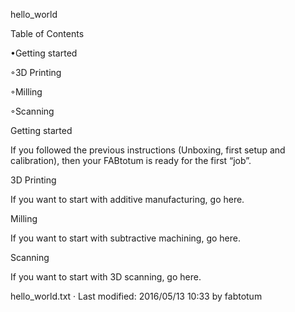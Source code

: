hello_world

  

Table of Contents


•Getting started

◦3D Printing


◦Milling


◦Scanning


 
Getting started


If you followed the previous instructions (Unboxing, first setup and calibration), then your FABtotum is ready for the first “job”. 

3D Printing


If you want to start with additive manufacturing, go here. 

Milling


If you want to start with subtractive machining, go here. 

Scanning


If you want to start with 3D scanning, go here. 
  
hello_world.txt · Last modified: 2016/05/13 10:33 by fabtotum